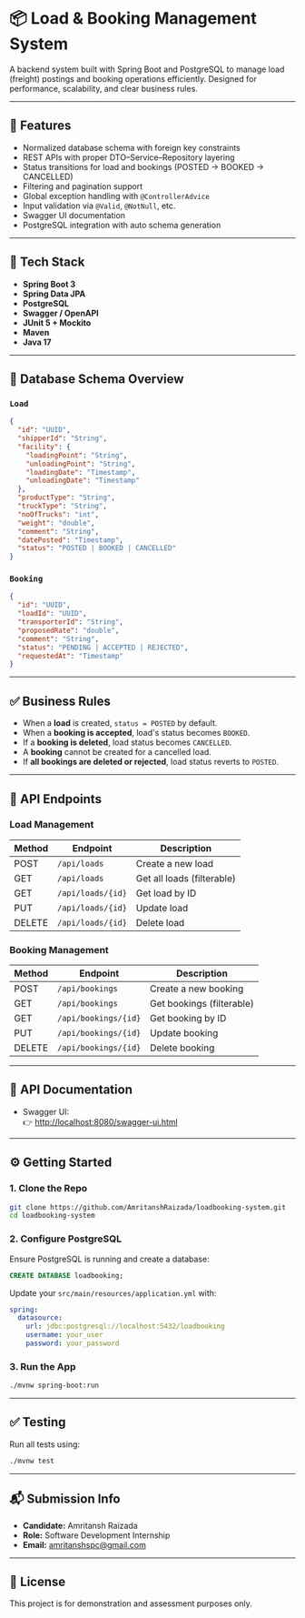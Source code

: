 
# 📦 Load & Booking Management System

A backend system built with Spring Boot and PostgreSQL to manage load (freight) postings and booking operations efficiently. Designed for performance, scalability, and clear business rules.

---

## 🚀 Features

- Normalized database schema with foreign key constraints
- REST APIs with proper DTO–Service–Repository layering
- Status transitions for load and bookings (POSTED → BOOKED → CANCELLED)
- Filtering and pagination support
- Global exception handling with `@ControllerAdvice`
- Input validation via `@Valid`, `@NotNull`, etc.
- Swagger UI documentation
- PostgreSQL integration with auto schema generation

---

## 📁 Tech Stack

- **Spring Boot 3**
- **Spring Data JPA**
- **PostgreSQL**
- **Swagger / OpenAPI**
- **JUnit 5 + Mockito**
- **Maven**
- **Java 17**

---

## 🧠 Database Schema Overview

### `Load`
```json
{
  "id": "UUID",
  "shipperId": "String",
  "facility": {
    "loadingPoint": "String",
    "unloadingPoint": "String",
    "loadingDate": "Timestamp",
    "unloadingDate": "Timestamp"
  },
  "productType": "String",
  "truckType": "String",
  "noOfTrucks": "int",
  "weight": "double",
  "comment": "String",
  "datePosted": "Timestamp",
  "status": "POSTED | BOOKED | CANCELLED"
}
```

### `Booking`
```json
{
  "id": "UUID",
  "loadId": "UUID",
  "transporterId": "String",
  "proposedRate": "double",
  "comment": "String",
  "status": "PENDING | ACCEPTED | REJECTED",
  "requestedAt": "Timestamp"
}
```

---

## ✅ Business Rules

- When a **load** is created, `status = POSTED` by default.
- When a **booking is accepted**, load's status becomes `BOOKED`.
- If a **booking is deleted**, load status becomes `CANCELLED`.
- A **booking** cannot be created for a cancelled load.
- If **all bookings are deleted or rejected**, load status reverts to `POSTED`.

---

## 🔗 API Endpoints

### Load Management
| Method | Endpoint                     | Description                       |
|--------|------------------------------|-----------------------------------|
| POST   | `/api/loads`                 | Create a new load                 |
| GET    | `/api/loads`                 | Get all loads (filterable)        |
| GET    | `/api/loads/{id}`            | Get load by ID                    |
| PUT    | `/api/loads/{id}`            | Update load                       |
| DELETE | `/api/loads/{id}`            | Delete load                       |

### Booking Management
| Method | Endpoint                     | Description                       |
|--------|------------------------------|-----------------------------------|
| POST   | `/api/bookings`              | Create a new booking              |
| GET    | `/api/bookings`              | Get bookings (filterable)         |
| GET    | `/api/bookings/{id}`         | Get booking by ID                 |
| PUT    | `/api/bookings/{id}`         | Update booking                    |
| DELETE | `/api/bookings/{id}`         | Delete booking                    |

---

## 📄 API Documentation

- Swagger UI:  
  👉 [http://localhost:8080/swagger-ui.html](http://localhost:8080/swagger-ui.html)

---

## ⚙️ Getting Started

### 1. Clone the Repo
```bash
git clone https://github.com/AmritanshRaizada/loadbooking-system.git
cd loadbooking-system
```

### 2. Configure PostgreSQL
Ensure PostgreSQL is running and create a database:

```sql
CREATE DATABASE loadbooking;
```

Update your `src/main/resources/application.yml` with:

```yaml
spring:
  datasource:
    url: jdbc:postgresql://localhost:5432/loadbooking
    username: your_user
    password: your_password
```

### 3. Run the App
```bash
./mvnw spring-boot:run
```

---

## ✅ Testing

Run all tests using:

```bash
./mvnw test
```

---

## 📬 Submission Info

- **Candidate:** Amritansh Raizada
- **Role:** Software Development Internship
- **Email:** amritanshspc@gmail.com

---

## 📜 License

This project is for demonstration and assessment purposes only.
